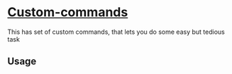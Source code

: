 # <ins>Custom-commands</ins>
This has set of custom commands, that lets you do some easy but tedious task

## Usage

